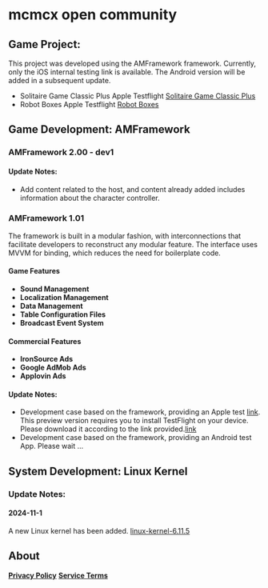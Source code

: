 # mcmcx open community

## Game Project:
This project was developed using the AMFramework framework. Currently, only the iOS internal testing link is available. The Android version will be added in a subsequent update.
- Solitaire Game Classic Plus
Apple Testflight [Solitaire Game Classic Plus](https://testflight.apple.com/join/jY7wiZ5R)
- Robot Boxes
Apple Testflight [Robot Boxes](https://testflight.apple.com/join/YMzA6V7F)


## Game Development: AMFramework

### AMFramework 2.00 - dev1

#### Update Notes:
- Add content related to the host, and content already added includes information about the character controller.
  
### AMFramework 1.01
The framework is built in a modular fashion, with interconnections that facilitate developers to reconstruct any modular feature. The interface uses MVVM for binding, which reduces the need for boilerplate code.

#### Game Features
- **Sound Management**
- **Localization Management**
- **Data Management**
- **Table Configuration Files**
- **Broadcast Event System**

#### Commercial Features
- **IronSource Ads**
- **Google AdMob Ads**
- **Applovin Ads**

#### Update Notes:
- Development case based on the framework, providing an Apple test [link](https://testflight.apple.com/join/jY7wiZ5R). This preview version requires you to install TestFlight on your device. Please download it according to the link provided.[link](https://beta.itunes.apple.com)
- Development case based on the framework, providing an Android test App. Please wait ...

  
## System Development: Linux Kernel
### Update Notes:
#### 2024-11-1
A new Linux kernel has been added. [linux-kernel-6.11.5](https://github.com/mcmc2010/linux-kernel)


## About
**[Privacy Policy](/PrivacyPolicy.html)**
**[Service Terms](/ServiceTerms.html)**

